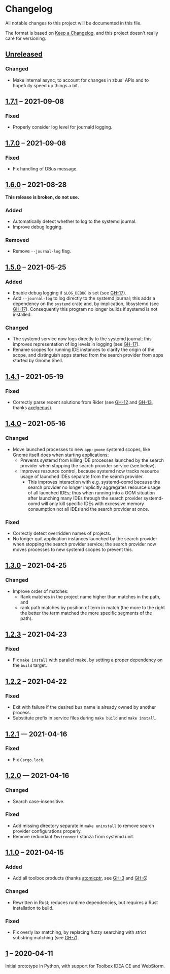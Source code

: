 # Changelog
All notable changes to this project will be documented in this file.

The format is based on [Keep a Changelog](https://keepachangelog.com/en/1.0.0/),
and this project doesn't really care for versioning.

## [Unreleased]

### Changed
- Make internal async, to account for changes in zbus' APIs and to hopefully speed up things a bit.

## [1.7.1] – 2021-09-08

### Fixed
- Properly consider log level for journald logging.

## [1.7.0] – 2021-09-08

### Fixed
- Fix handling of DBus message.

## [1.6.0] – 2021-08-28

**This release is broken, do not use.**

### Added
- Automatically detect whether to log to the systemd journal.
- Improve debug logging.

### Removed
- Remove `--journal-log` flag.

## [1.5.0] – 2021-05-25

### Added
- Enable debug logging if `$LOG_DEBUG` is set (see [GH-17]).
- Add `--journal-log` to log directly to the systemd journal; this adds a dependency on the `systemd` crate and, by implication, libsystemd (see [GH-17]).
  Consequently this program no longer builds if systemd is not installed.

### Changed
- The systemd service now logs directly to the systemd journal; this improves representation of log levels in logging (see [GH-17]).
- Rename scopes for running IDE instances to clarify the origin of the scope, and distinguish apps started from the search provider from apps started by Gnome Shell.

[GH-17]: https://github.com/lunaryorn/gnome-search-providers-jetbrains/pull/17

## [1.4.1] – 2021-05-19

### Fixed

- Correctly parse recent solutions from Rider (see [GH-12] and [GH-13], thanks [axelgenus]).

[GH-12]: https://github.com/lunaryorn/gnome-search-providers-jetbrains/issues/12 
[GH-13]: https://github.com/lunaryorn/gnome-search-providers-jetbrains/pull/13 

[axelgenus]: https://github.com/axelgenus

## [1.4.0] – 2021-05-16

### Changed
- Move launched processes to new `app-gnome` systemd scopes, like Gnome itself does when starting applications:
  - Prevents systemd from killing IDE processes launched by the search provider when stopping the search provider service (see below).
  - Improves resource control, because systemd now tracks resource usage of launched IDEs separate from the search provider.
    * This improves interaction with e.g. systemd-oomd because the search provider no longer implicitly aggregates resource usage of all launched IDEs; thus when running into a OOM situation after launching many IDEs through the search provider systemd-oomd will only kill specific IDEs with excessive memory consumption not all IDEs and the search provider at once.

### Fixed
- Correctly detect overridden names of projects.
- No longer quit application instances launched by the search provider when stopping the search provider service; the search provider now moves processes to new systemd scopes to prevent this.

## [1.3.0] – 2021-04-25

### Changed

- Improve order of matches: 
  - Rank matches in the project name higher than matches in the path, and
  - rank path matches by position of term in match (the more to the right the better the term matched the more specific segments of the path).

## [1.2.3] – 2021-04-23

### Fixed

- Fix `make install` with parallel make, by setting a proper dependency on the `build` target.

## [1.2.2] – 2021-04-22

### Fixed

- Exit with failure if the desired bus name is already owned by another process.
- Substitute prefix in service files during `make build` and `make install`.

## [1.2.1] — 2021-04-16

### Fixed

- Fix `Cargo.lock`.

## [1.2.0] — 2021-04-16

### Changed

- Search case-insensitive.

### Fixed

- Add missing directory separate in `make uninstall` to remove search provider configurations properly.
- Remove redundant `Environment` stanza from systemd unit.

## [1.1.0] – 2021-04-15

### Added

- Add all toolbox products (thanks [atomicptr], see [GH-3] and [GH-6])

### Changed

- Rewritten in Rust; reduces runtime dependencies, but requires a Rust installation to build.

### Fixed

- Fix overly lax matching, by replacing fuzzy searching with strict substring matching (see [GH-7]).

[atomicptr]: https://github.com/atomicptr
[GH-3]: https://github.com/lunaryorn/gnome-search-providers-jetbrains/issues/3
[GH-6]: https://github.com/lunaryorn/gnome-search-providers-jetbrains/pull/6
[GH-7]: https://github.com/lunaryorn/gnome-search-providers-jetbrains/issues/7

## [1] – 2020-04-11

Initial prototype in Python, with support for Toolbox IDEA CE and WebStorm.

[Unreleased]: https://github.com/lunaryorn/gnome-search-providers-jetbrains/compare/v1.7.1...HEAD
[1.7.1]: https://github.com/lunaryorn/gnome-search-providers-jetbrains/compare/v1.7.0...v1.7.1
[1.7.0]: https://github.com/lunaryorn/gnome-search-providers-jetbrains/compare/v1.6.0...v1.7.0
[1.6.0]: https://github.com/lunaryorn/gnome-search-providers-jetbrains/compare/v1.5.0...v1.6.0
[1.5.0]: https://github.com/lunaryorn/gnome-search-providers-jetbrains/compare/v1.4.1...v1.5.0
[1.4.1]: https://github.com/lunaryorn/gnome-search-providers-jetbrains/compare/v1.4.0...v1.4.1
[1.4.0]: https://github.com/lunaryorn/gnome-search-providers-jetbrains/compare/v1.3.0...v1.4.0
[1.3.0]: https://github.com/lunaryorn/gnome-search-providers-jetbrains/compare/v1.2.3...v1.3.0
[1.2.3]: https://github.com/lunaryorn/gnome-search-providers-jetbrains/compare/v1.2.2...v1.2.3
[1.2.2]: https://github.com/lunaryorn/gnome-search-providers-jetbrains/compare/v1.2.1...v1.2.2
[1.2.1]: https://github.com/lunaryorn/gnome-search-providers-jetbrains/compare/v1.2.0...v1.2.1
[1.2.0]: https://github.com/lunaryorn/gnome-search-providers-jetbrains/compare/v1.1.0...v1.2.0
[1.1.0]: https://github.com/lunaryorn/gnome-search-providers-jetbrains/compare/v1...v1.1.0
[1]: https://github.com/lunaryorn/gnome-search-providers-jetbrains/releases/tag/v1
